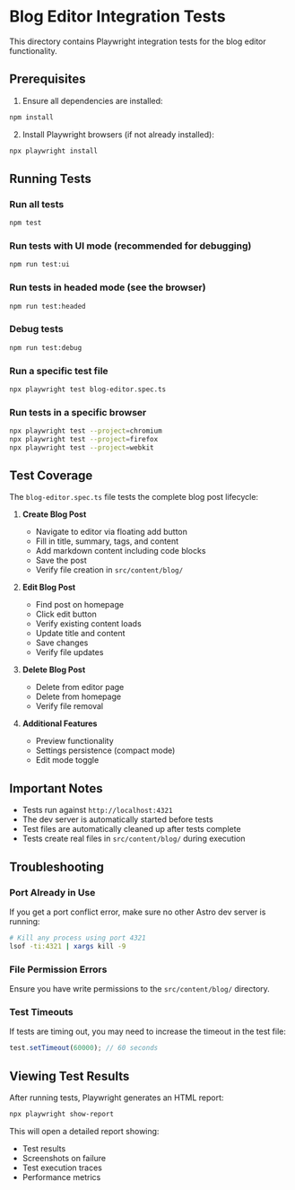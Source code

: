 # Blog Editor Integration Tests

This directory contains Playwright integration tests for the blog editor functionality.

## Prerequisites

1. Ensure all dependencies are installed:
```bash
npm install
```

2. Install Playwright browsers (if not already installed):
```bash
npx playwright install
```

## Running Tests

### Run all tests
```bash
npm test
```

### Run tests with UI mode (recommended for debugging)
```bash
npm run test:ui
```

### Run tests in headed mode (see the browser)
```bash
npm run test:headed
```

### Debug tests
```bash
npm run test:debug
```

### Run a specific test file
```bash
npx playwright test blog-editor.spec.ts
```

### Run tests in a specific browser
```bash
npx playwright test --project=chromium
npx playwright test --project=firefox
npx playwright test --project=webkit
```

## Test Coverage

The `blog-editor.spec.ts` file tests the complete blog post lifecycle:

1. **Create Blog Post**
   - Navigate to editor via floating add button
   - Fill in title, summary, tags, and content
   - Add markdown content including code blocks
   - Save the post
   - Verify file creation in `src/content/blog/`

2. **Edit Blog Post**
   - Find post on homepage
   - Click edit button
   - Verify existing content loads
   - Update title and content
   - Save changes
   - Verify file updates

3. **Delete Blog Post**
   - Delete from editor page
   - Delete from homepage
   - Verify file removal

4. **Additional Features**
   - Preview functionality
   - Settings persistence (compact mode)
   - Edit mode toggle

## Important Notes

- Tests run against `http://localhost:4321`
- The dev server is automatically started before tests
- Test files are automatically cleaned up after tests complete
- Tests create real files in `src/content/blog/` during execution

## Troubleshooting

### Port Already in Use
If you get a port conflict error, make sure no other Astro dev server is running:
```bash
# Kill any process using port 4321
lsof -ti:4321 | xargs kill -9
```

### File Permission Errors
Ensure you have write permissions to the `src/content/blog/` directory.

### Test Timeouts
If tests are timing out, you may need to increase the timeout in the test file:
```typescript
test.setTimeout(60000); // 60 seconds
```

## Viewing Test Results

After running tests, Playwright generates an HTML report:
```bash
npx playwright show-report
```

This will open a detailed report showing:
- Test results
- Screenshots on failure
- Test execution traces
- Performance metrics